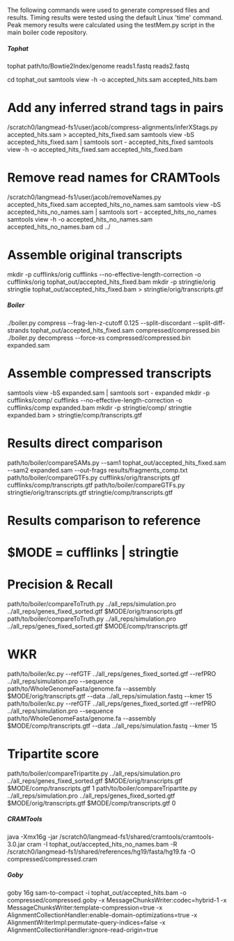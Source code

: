 The following commands were used to generate compressed files and results. 
Timing results were tested using the default Linux 'time' command. Peak memory results were calculated using the testMem.py script in the main boiler code repository.

##### Tophat #####
tophat path/to/Bowtie2Index/genome reads1.fastq reads2.fastq

cd tophat_out
samtools view -h -o accepted_hits.sam accepted_hits.bam

# Add any inferred strand tags in pairs
/scratch0/langmead-fs1/user/jacob/compress-alignments/inferXStags.py accepted_hits.sam > accepted_hits_fixed.sam
samtools view -bS accepted_hits_fixed.sam | samtools sort - accepted_hits_fixed
samtools view -h -o accepted_hits_fixed.sam accepted_hits_fixed.bam

# Remove read names for CRAMTools
/scratch0/langmead-fs1/user/jacob/removeNames.py accepted_hits_fixed.sam accepted_hits_no_names.sam
samtools view -bS accepted_hits_no_names.sam | samtools sort - accepted_hits_no_names
samtools view -h -o accepted_hits_no_names.sam accepted_hits_no_names.bam
cd ../

# Assemble original transcripts
mkdir -p cufflinks/orig
cufflinks --no-effective-length-correction -o cufflinks/orig tophat_out/accepted_hits_fixed.bam
mkdir -p stringtie/orig
stringtie tophat_out/accepted_hits_fixed.bam > stringtie/orig/transcripts.gtf

##### Boiler #####
./boiler.py compress --frag-len-z-cutoff 0.125 --split-discordant --split-diff-strands tophat_out/accepted_hits_fixed.sam compressed/compressed.bin
./boiler.py decompress --force-xs compressed/compressed.bin expanded.sam

# Assemble compressed transcripts
samtools view -bS expanded.sam | samtools sort - expanded
mkdir -p cufflinks/comp/
cufflinks --no-effective-length-correction -o cufflinks/comp expanded.bam
mkdir -p stringtie/comp/
stringtie expanded.bam > stringtie/comp/transcripts.gtf

# Results direct comparison
path/to/boiler/compareSAMs.py --sam1 tophat_out/accepted_hits_fixed.sam --sam2 expanded.sam --out-frags results/fragments_comp.txt
path/to/boiler/compareGTFs.py cufflinks/orig/transcripts.gtf cufflinks/comp/transcripts.gtf
path/to/boiler/compareGTFs.py stringtie/orig/transcripts.gtf stringtie/comp/transcripts.gtf

# Results comparison to reference
# $MODE = cufflinks | stringtie

# Precision & Recall
path/to/boiler/compareToTruth.py ../all_reps/simulation.pro ../all_reps/genes_fixed_sorted.gtf $MODE/orig/transcripts.gtf
path/to/boiler/compareToTruth.py ../all_reps/simulation.pro ../all_reps/genes_fixed_sorted.gtf $MODE/comp/transcripts.gtf

# WKR
path/to/boiler/kc.py --refGTF ../all_reps/genes_fixed_sorted.gtf --refPRO ../all_reps/simulation.pro --sequence path/to/WholeGenomeFasta/genome.fa --assembly $MODE/orig/transcripts.gtf --data ../all_reps/simulation.fastq --kmer 15 
path/to/boiler/kc.py --refGTF ../all_reps/genes_fixed_sorted.gtf --refPRO ../all_reps/simulation.pro --sequence path/to/WholeGenomeFasta/genome.fa --assembly $MODE/comp/transcripts.gtf --data ../all_reps/simulation.fastq --kmer 15 

# Tripartite score
path/to/boiler/compareTripartite.py ../all_reps/simulation.pro ../all_reps/genes_fixed_sorted.gtf $MODE/orig/transcripts.gtf $MODE/comp/transcripts.gtf 1
path/to/boiler/compareTripartite.py ../all_reps/simulation.pro ../all_reps/genes_fixed_sorted.gtf $MODE/orig/transcripts.gtf $MODE/comp/transcripts.gtf 0

##### CRAMTools #####
java -Xmx16g -jar /scratch0/langmead-fs1/shared/cramtools/cramtools-3.0.jar cram -I tophat_out/accepted_hits_no_names.bam -R /scratch0/langmead-fs1/shared/references/hg19/fasta/hg19.fa -O compressed/compressed.cram

##### Goby #####
goby 16g sam-to-compact -i tophat_out/accepted_hits.bam -o compressed/compressed.goby -x MessageChunksWriter:codec=hybrid-1  -x MessageChunksWriter:template-compression=true -x AlignmentCollectionHandler:enable-domain-optimizations=true -x AlignmentWriterImpl:permutate-query-indices=false -x AlignmentCollectionHandler:ignore-read-origin=true
